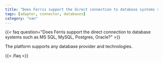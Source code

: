 ```yaml
---
title: "Does Ferris support the direct connection to database systems such as MS SQL, MySQL, Postgres, Oracle?"
tags: [adapter, connector, databases]
category: "nan"
---
```


<!-- QUESTION -->

{{< faq question="Does Ferris support the direct connection to database systems such as MS SQL, MySQL, Postgres, Oracle?" >}}

<!-- ANSWER -->

The platform supports any database provider and technologies.

{{< /faq >}}
